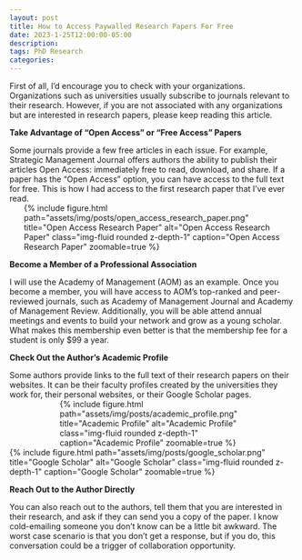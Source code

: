 ```yaml
---
layout: post
title: How to Access Paywalled Research Papers For Free
date: 2023-1-25T12:00:00-05:00
description:
tags: PhD Research
categories:
---
```


First of all, I’d encourage you to check with your organizations. Organizations such as universities usually subscribe to journals relevant to their research. However, if you are not associated with any organizations but are interested in research papers, please keep reading this article.

<p style="font-weight: bold;">Take Advantage of “Open Access” or “Free Access” Papers</p>
Some journals provide a few free articles in each issue. For example, Strategic Management Journal offers authors the ability to publish their articles Open Access: immediately free to read, download, and share. If a paper has the “Open Access” option, you can have access to the full text for free. This is how I had access to the first research paper that I’ve ever read.
<div style="margin-left: auto; margin-right: auto; width: 90%;">
{% include figure.html path="assets/img/posts/open_access_research_paper.png" title="Open Access Research Paper" alt="Open Access Research Paper" class="img-fluid rounded z-depth-1" caption="Open Access Research Paper" zoomable=true %}
</div>

<p style="font-weight: bold;">Become a Member of a Professional Association</p>
I will use the Academy of Management (AOM) as an example. Once you become a member, you will have access to AOM’s top-ranked and peer-reviewed journals, such as Academy of Management Journal and Academy of Management Review. Additionally, you will be able attend annual meetings and events to build your network and grow as a young scholar. What makes this membership even better is that the membership fee for a student is only $99 a year.

<p style="font-weight: bold;">Check Out the Author’s Academic Profile</p>
Some authors provide links to the full text of their research papers on their websites. It can be their faculty profiles created by the universities they work for, their personal websites, or their Google Scholar pages.
<div style="margin-left: auto; margin-right: auto; width: 65%;">
{% include figure.html path="assets/img/posts/academic_profile.png" title="Academic Profile" alt="Academic Profile" class="img-fluid rounded z-depth-1" caption="Academic Profile" zoomable=true %}
</div>
<div style="margin-left: auto; margin-right: auto; width: 100%;">
{% include figure.html path="assets/img/posts/google_scholar.png" title="Google Scholar" alt="Google Scholar" class="img-fluid rounded z-depth-1" caption="Google Scholar" zoomable=true %}
</div>

<p style="font-weight: bold;">Reach Out to the Author Directly</p>
You can also reach out to the authors, tell them that you are interested in their research, and ask if they can send you a copy of the paper. I know cold-emailing someone you don’t know can be a little bit awkward. The worst case scenario is that you don’t get a response, but if you do, this conversation could be a trigger of collaboration opportunity.
